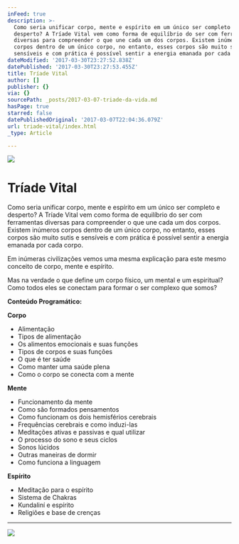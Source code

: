 ```yaml
---
inFeed: true
description: >-
  Como seria unificar corpo, mente e espírito em um único ser completo e
  desperto? A Tríade Vital vem como forma de equilíbrio do ser com ferramentas
  diversas para compreender o que une cada um dos corpos. Existem inúmeros
  corpos dentro de um único corpo, no entanto, esses corpos são muito sutis e
  sensíveis e com prática é possível sentir a energia emanada por cada corpo.
dateModified: '2017-03-30T23:27:52.838Z'
datePublished: '2017-03-30T23:27:53.455Z'
title: Tríade Vital
author: []
publisher: {}
via: {}
sourcePath: _posts/2017-03-07-triade-da-vida.md
hasPage: true
starred: false
datePublishedOriginal: '2017-03-07T22:04:36.079Z'
url: triade-vital/index.html
_type: Article

---
```

![](https://the-grid-user-content.s3-us-west-2.amazonaws.com/0b5d422a-d693-4a3f-bf38-8deab044dd11.jpg)

# Tríade Vital

Como seria unificar corpo, mente e espírito em um único ser completo e desperto? A Tríade Vital vem como forma de equilíbrio do ser com ferramentas diversas para compreender o que une cada um dos corpos. Existem inúmeros corpos dentro de um único corpo, no entanto, esses corpos são muito sutis e sensíveis e com prática é possível sentir a energia emanada por cada corpo.

Em inúmeras civilizações vemos uma mesma explicação para este mesmo conceito de corpo, mente e espírito.

Mas na verdade o que define um corpo físico, um mental e um espiritual? Como todos eles se conectam para formar o ser complexo que somos?

**Conteúdo Programático:**

**Corpo**

* Alimentação
* Tipos de alimentação
* Os alimentos emocionais e suas funções
* Tipos de corpos e suas funções
* O que é ter saúde
* Como manter uma saúde plena
* Como o corpo se conecta com a mente

**Mente**

* Funcionamento da mente
* Como são formados pensamentos
* Como funcionam os dois hemisférios cerebrais
* Frequências cerebrais e como induzi-las
* Meditações ativas e passivas e qual utilizar
* O processo do sono e seus ciclos
* Sonos lúcidos
* Outras maneiras de dormir
* Como funciona a linguagem

**Espírito**

* Meditação para o espírito
* Sistema de Chakras
* Kundaliní e espírito
* Religiões e base de crenças

---

![](https://the-grid-user-content.s3-us-west-2.amazonaws.com/cc40727d-07f3-4fe9-9e42-231588da4e4e.jpg)